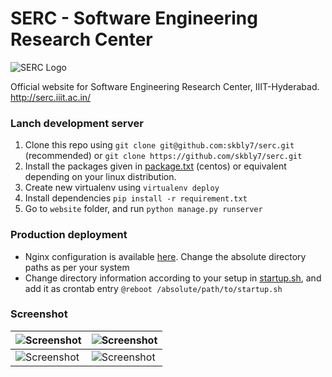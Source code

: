 # SERC - Software Engineering Research Center

![SERC Logo](https://raw.githubusercontent.com/skbly7/serc/master/website/static/images/logo_big.jpg)

Official website for Software Engineering Research Center, IIIT-Hyderabad. http://serc.iiit.ac.in/


### Lanch development server

1. Clone this repo using  `git clone git@github.com:skbly7/serc.git` (recommended) or `git clone https://github.com/skbly7/serc.git`
2. Install the packages given in [package.txt](https://github.com/skbly7/serc/blob/master/package.txt) (centos) or equivalent depending on your linux distribution.
3. Create new virtualenv using `virtualenv deploy`
4. Install dependencies `pip install -r requirement.txt`
5. Go to `website` folder, and run `python manage.py runserver`


### Production deployment

- Nginx configuration is available [here](https://github.com/skbly7/serc/blob/master/nginx_serc.conf). Change the absolute directory paths as per your system
- Change directory information according to your setup in [startup.sh](https://github.com/skbly7/serc/blob/master/startup.sh), and add it as crontab entry `@reboot /absolute/path/to/startup.sh`

### Screenshot

| ![Screenshot](https://raw.githubusercontent.com/skbly7/serc/master/website/static/images/screenshot/website_screenshot_1.png) |  ![Screenshot](https://raw.githubusercontent.com/skbly7/serc/master/website/static/images/screenshot/website_screenshot_2.png) |
|----|----|
| ![Screenshot](https://raw.githubusercontent.com/skbly7/serc/master/website/static/images/screenshot/website_screenshot_3.png) |  ![Screenshot](https://raw.githubusercontent.com/skbly7/serc/master/website/static/images/screenshot/website_screenshot_4.png) |

